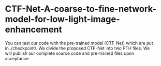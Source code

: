 # CTF-Net-A-coarse-to-fine-network-model-for-low-light-image-enhancement
You can test our code with the pre-trained model (CTF-Net) which are put in ./checkpoint/. We divide the proposed CTF-Net into two PTH files.
We will publish our complete source code and pre-trained files upon acceptance.
